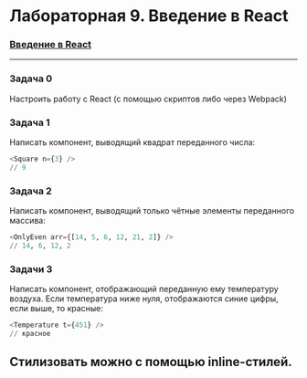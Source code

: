 # Лабораторная 9. Введение в React

### [Введение в React](https://dmitryweiner.github.io/web-lectures/React%20-%20Basic.html#) 

---

### Задача 0

Настроить работу с React (с помощью скриптов либо через Webpack)


### Задача 1

Написать компонент, выводящий квадрат переданного числа:
```sql
<Square n={3} />
// 9
```

### Задача 2

Написать компонент, выводящий только чётные элементы переданного массива:
```sql
<OnlyEven arr={[14, 5, 6, 12, 21, 2]} />
// 14, 6, 12, 2
```

### Задачи 3

Написать компонент, отображающий переданную ему температуру воздуха. Если температура ниже нуля, отображаются синие цифры, если выше, то красные:
```sql
<Temperature t={451} />
// красное
```

Стилизовать можно с помощью inline-стилей.
---
